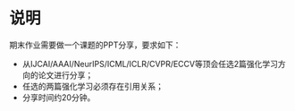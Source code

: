 # 说明

期末作业需要做一个课题的PPT分享，要求如下：

- 从IJCAI/AAAI/NeurIPS/ICML/ICLR/CVPR/ECCV等顶会任选2篇强化学习方向的论文进行分享；
- 任选的两篇强化学习必须存在引用关系；
- 分享时间约20分钟。


